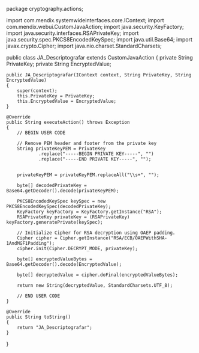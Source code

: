 package cryptography.actions;

import com.mendix.systemwideinterfaces.core.IContext;
import com.mendix.webui.CustomJavaAction;
import java.security.KeyFactory;
import java.security.interfaces.RSAPrivateKey;
import java.security.spec.PKCS8EncodedKeySpec;
import java.util.Base64;
import javax.crypto.Cipher;
import java.nio.charset.StandardCharsets;

public class JA_Descriptografar extends CustomJavaAction<String>
{
    private String PrivateKey;
    private String EncryptedValue;

    public JA_Descriptografar(IContext context, String PrivateKey, String EncryptedValue)
    {
        super(context);
        this.PrivateKey = PrivateKey;
        this.EncryptedValue = EncryptedValue;
    }

    @Override
    public String executeAction() throws Exception
    {
        // BEGIN USER CODE

        // Remove PEM header and footer from the private key
        String privateKeyPEM = PrivateKey
                .replace("-----BEGIN PRIVATE KEY-----", "")
                .replace("-----END PRIVATE KEY-----", "");

        
        privateKeyPEM = privateKeyPEM.replaceAll("\\s+", "");

        byte[] decodedPrivateKey = Base64.getDecoder().decode(privateKeyPEM);

        PKCS8EncodedKeySpec keySpec = new PKCS8EncodedKeySpec(decodedPrivateKey);
        KeyFactory keyFactory = KeyFactory.getInstance("RSA");
        RSAPrivateKey privateKey = (RSAPrivateKey) keyFactory.generatePrivate(keySpec);

        // Initialize Cipher for RSA decryption using OAEP padding.
        Cipher cipher = Cipher.getInstance("RSA/ECB/OAEPWithSHA-1AndMGF1Padding");
        cipher.init(Cipher.DECRYPT_MODE, privateKey);

        byte[] encryptedValueBytes = Base64.getDecoder().decode(EncryptedValue);

        byte[] decryptedValue = cipher.doFinal(encryptedValueBytes);

        return new String(decryptedValue, StandardCharsets.UTF_8);

        // END USER CODE
    }

    @Override
    public String toString()
    {
        return "JA_Descriptografar";
    }
}
